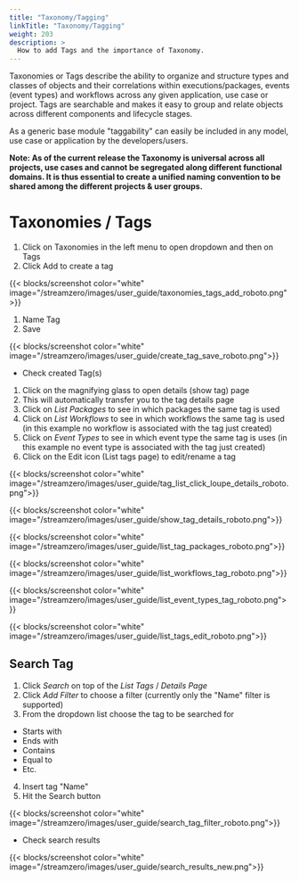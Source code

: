 ```yaml
---
title: "Taxonomy/Tagging"
linkTitle: "Taxonomy/Tagging"
weight: 203
description: >
  How to add Tags and the importance of Taxonomy.
---
```


Taxonomies or Tags describe the ability to organize and structure types and classes of objects and their correlations within executions/packages, events (event types) and workflows across any given application, use case or project. Tags are searchable and makes it easy to group and relate objects across different components and lifecycle stages.

As a generic base module "taggability" can easily be included in any model, use case or application by the developers/users.

**Note: As of the current release the Taxonomy is universal across all projects, use cases and cannot be segregated along different functional domains. It is thus essential to create a unified naming convention to be shared among the different projects & user groups.**

# Taxonomies / Tags

1. Click on Taxonomies in the left menu to open dropdown and then on Tags
2. Click Add to create a tag

{{< blocks/screenshot color="white" image="/streamzero/images/user_guide/taxonomies_tags_add_roboto.png">}}

1. Name Tag
2. Save

{{< blocks/screenshot color="white" image="/streamzero/images/user_guide/create_tag_save_roboto.png">}}

- Check created Tag(s)

1. Click on the magnifying glass to open details (show tag) page
2. This will automatically transfer you to the tag details page
3. Click on *List Packages* to see in which packages the same tag is used
4. Click on *List Workflows* to see in which workflows the same tag is used (in this example no workflow is associated with the tag just created)
5. Click on *Event Types* to see in which event type the same tag is uses (in this example no event type is associated with the tag just created)
6. Click on the Edit icon (List tags page) to edit/rename a tag

{{< blocks/screenshot color="white" image="/streamzero/images/user_guide/tag_list_click_loupe_details_roboto.png">}}

{{< blocks/screenshot color="white" image="/streamzero/images/user_guide/show_tag_details_roboto.png">}}

{{< blocks/screenshot color="white" image="/streamzero/images/user_guide/list_tag_packages_roboto.png">}}

{{< blocks/screenshot color="white" image="/streamzero/images/user_guide/list_workflows_tag_roboto.png">}}

{{< blocks/screenshot color="white" image="/streamzero/images/user_guide/list_event_types_tag_roboto.png">}}

{{< blocks/screenshot color="white" image="/streamzero/images/user_guide/list_tags_edit_roboto.png">}}

## Search Tag

1. Click *Search* on top of the *List Tags* / *Details Page*
2. Click *Add Filter* to choose a filter (currently only the "Name" filter is supported)
3. From the dropdown list choose the tag to be searched for

- Starts with
- Ends with
- Contains
- Equal to
- Etc.

4. Insert tag "Name"
5. Hit the Search button

{{< blocks/screenshot color="white" image="/streamzero/images/user_guide/search_tag_filter_roboto.png">}}

- Check search results

{{< blocks/screenshot color="white" image="/streamzero/images/user_guide/search_results_new.png">}}